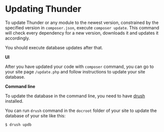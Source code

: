 
# Updating Thunder

To update Thunder or any module to the newest version, constrained by the specified version in `composer.json`, execute `composer update`. This command will check every dependency for a new version, downloads it and updates it accordingly.

You should execute database updates after that.

**UI**

After you have updated your code with `composer` command, you can go to your site page `/update.php` and follow instructions to update your site database.

**Command line**

To update the database in the command line, you need to have [drush](http://docs.drush.org/en/master/install) installed.

You can run `drush` command in the `docroot` folder of your site to update the database of your site like this:
```
$ drush updb
```
